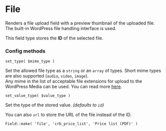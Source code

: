 # File

Renders a file upload field with a preview thumbnail of the uploaded file. The built-in WordPress file handling interface is used.

This field type stores the **ID** of the selected file.

### Config methods

`set_type( $mime_type )`

Set the allowed file type as a `string` or an `array` of types. Short mime types are also supported (`audio`, `video`, `image`).  
Any mime in the list of acceptable file extensions for upload to the WordPress Media can be used. You can read more [here](https://codex.wordpress.org/Plugin_API/Filter_Reference/upload_mimes).

`set_value_type( $value_type )`

Set the type of the stored value. *(defaults to `id`)*

You can also `url` to store the URL of the file instead of the ID.

`Field::make( 'file', 'crb_price_list', 'Price list (PDF)' )`